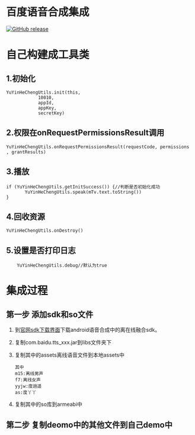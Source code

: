 # 百度语音合成集成

[![GitHub release](https://img.shields.io/badge/release-1.0.9-green.svg)]()

# 自己构建成工具类

## 1.初始化

```
YuYinHeChengUtils.init(this,
            10010,
            appId,
            appKey,
            secretKey)
```

## 2.权限在onRequestPermissionsResult调用

```
YuYinHeChengUtils.onRequestPermissionsResult(requestCode, permissions , grantResults)
```

## 3.播放

```
if (YuYinHeChengUtils.getInitSuccess()) {//判断是否初始化成功
       YuYinHeChengUtils.speak(mTv.text.toString())
}
```

## 4.回收资源

```
YuYinHeChengUtils.onDestroy()
```

## 5.设置是否打印日志

```
    YuYinHeChengUtils.debug//默认为true
```


# 集成过程
## 第一步 添加sdk和so文件

1. 到[官网sdk下载界面](http://ai.baidu.com/sdk)下载android语音合成中的离在线融合sdk。
2. 复制com.baidu.tts_xxx.jar到libs文件夹下
3. 复制其中的assets离线语音文件到本地assets中
  
    ```
    其中
    m15:离线男声
    f7:离线女声
    yyjw:度逍遥
    as:度丫丫
    ```

4. 复制其中的so库到armeabi中

## 第二步 复制deomo中的其他文件到自己demo中

